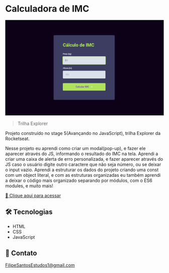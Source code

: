 # Calculadora de IMC

![preview](./.github/preview.png)

> Trilha Explorer

Projeto construído no stage 5(Avançando no JavaScript), trilha Explorer da Rocketseat.

Nesse projeto eu aprendi como criar um modal(pop-up), e fazer ele aparecer através do JS, informando o resultado do IMC na tela. Aprendi a criar uma caixa de alerta de erro personalizada, e fazer aparecer através do JS caso o usuário digite outro caractere que não seja número, ou se deixar o input vazio. Aprendi a estruturar os dados do projeto criando uma const com um object literal, e com as estruturas organizadas eu também aprendi a deixar o código mais organizado separando por módulos, com o ES6 modules, e muito mais!

[🔗 Clique aqui para acessar](https://filipesantos07.github.io/Stage-5-Calculadora-de-IMC/)

## 🛠️ Tecnologias

- HTML
- CSS
- JavaScript

## 💛 Contato

FilipeSantosEstudos1@gmail.com
